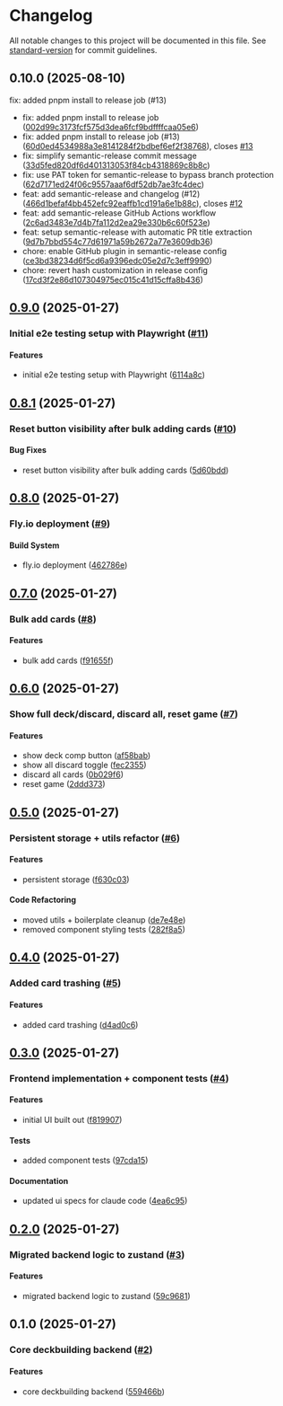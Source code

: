 # Changelog

All notable changes to this project will be documented in this file. See [standard-version](https://github.com/conventional-changelog/standard-version) for commit guidelines.

## 0.10.0 (2025-08-10)

fix: added pnpm install to release job (#13)


* fix: added pnpm install to release job ([002d99c3173fcf575d3dea6fcf9bdffffcaa05e6](https://github.com/ryanbbrown/web-deckbuilding/commit/002d99c3173fcf575d3dea6fcf9bdffffcaa05e6))
* fix: added pnpm install to release job (#13) ([60d0ed4534988a3e8141284f2bdbef6ef2f38768](https://github.com/ryanbbrown/web-deckbuilding/commit/60d0ed4534988a3e8141284f2bdbef6ef2f38768)), closes [#13](https://github.com/ryanbbrown/web-deckbuilding/issues/13)
* fix: simplify semantic-release commit message ([33d5fed820df6d401313053f84cb4318869c8b8c](https://github.com/ryanbbrown/web-deckbuilding/commit/33d5fed820df6d401313053f84cb4318869c8b8c))
* fix: use PAT token for semantic-release to bypass branch protection ([62d7171ed24f06c9557aaaf6df52db7ae3fc4dec](https://github.com/ryanbbrown/web-deckbuilding/commit/62d7171ed24f06c9557aaaf6df52db7ae3fc4dec))
* feat: add semantic-release and changelog (#12) ([466d1befaf4bb452efc92eaffb1cd191a6e1b88c](https://github.com/ryanbbrown/web-deckbuilding/commit/466d1befaf4bb452efc92eaffb1cd191a6e1b88c)), closes [#12](https://github.com/ryanbbrown/web-deckbuilding/issues/12)
* feat: add semantic-release GitHub Actions workflow ([2c6ad3483e7d4b7fa112d2ea29e330b6c60f523e](https://github.com/ryanbbrown/web-deckbuilding/commit/2c6ad3483e7d4b7fa112d2ea29e330b6c60f523e))
* feat: setup semantic-release with automatic PR title extraction ([9d7b7bbd554c77d61971a59b2672a77e3609db36](https://github.com/ryanbbrown/web-deckbuilding/commit/9d7b7bbd554c77d61971a59b2672a77e3609db36))
* chore: enable GitHub plugin in semantic-release config ([ce3bd38234d6f5cd6a9396edc05e2d7c3eff9990](https://github.com/ryanbbrown/web-deckbuilding/commit/ce3bd38234d6f5cd6a9396edc05e2d7c3eff9990))
* chore: revert hash customization in release config ([17cd3f2e86d107304975ec015c41d15cffa8b436](https://github.com/ryanbbrown/web-deckbuilding/commit/17cd3f2e86d107304975ec015c41d15cffa8b436))

## [0.9.0](https://github.com/ryanbbrown/web-deckbuilding/compare/v0.8.1...v0.9.0) (2025-01-27)

### Initial e2e testing setup with Playwright ([#11](https://github.com/ryanbbrown/web-deckbuilding/pull/11))

#### Features

* initial e2e testing setup with Playwright ([6114a8c](https://github.com/ryanbbrown/web-deckbuilding/commit/6114a8c))

## [0.8.1](https://github.com/ryanbbrown/web-deckbuilding/compare/v0.8.0...v0.8.1) (2025-01-27)

### Reset button visibility after bulk adding cards ([#10](https://github.com/ryanbbrown/web-deckbuilding/pull/10))

#### Bug Fixes

* reset button visibility after bulk adding cards ([5d60bdd](https://github.com/ryanbbrown/web-deckbuilding/commit/5d60bdd))

## [0.8.0](https://github.com/ryanbbrown/web-deckbuilding/compare/v0.7.0...v0.8.0) (2025-01-27)

### Fly.io deployment ([#9](https://github.com/ryanbbrown/web-deckbuilding/pull/9))

#### Build System

* fly.io deployment ([462786e](https://github.com/ryanbbrown/web-deckbuilding/commit/462786e))

## [0.7.0](https://github.com/ryanbbrown/web-deckbuilding/compare/v0.6.0...v0.7.0) (2025-01-27)

### Bulk add cards ([#8](https://github.com/ryanbbrown/web-deckbuilding/pull/8))

#### Features

* bulk add cards ([f91655f](https://github.com/ryanbbrown/web-deckbuilding/commit/f91655f))

## [0.6.0](https://github.com/ryanbbrown/web-deckbuilding/compare/v0.5.0...v0.6.0) (2025-01-27)

### Show full deck/discard, discard all, reset game ([#7](https://github.com/ryanbbrown/web-deckbuilding/pull/7))

#### Features

* show deck comp button ([af58bab](https://github.com/ryanbbrown/web-deckbuilding/commit/af58bab))
* show all discard toggle ([fec2355](https://github.com/ryanbbrown/web-deckbuilding/commit/fec2355))
* discard all cards ([0b029f6](https://github.com/ryanbbrown/web-deckbuilding/commit/0b029f6))
* reset game ([2ddd373](https://github.com/ryanbbrown/web-deckbuilding/commit/2ddd373))

## [0.5.0](https://github.com/ryanbbrown/web-deckbuilding/compare/v0.4.0...v0.5.0) (2025-01-27)

### Persistent storage + utils refactor ([#6](https://github.com/ryanbbrown/web-deckbuilding/pull/6))

#### Features

* persistent storage ([f630c03](https://github.com/ryanbbrown/web-deckbuilding/commit/f630c03))

#### Code Refactoring

* moved utils + boilerplate cleanup ([de7e48e](https://github.com/ryanbbrown/web-deckbuilding/commit/de7e48e))
* removed component styling tests ([282f8a5](https://github.com/ryanbbrown/web-deckbuilding/commit/282f8a5))

## [0.4.0](https://github.com/ryanbbrown/web-deckbuilding/compare/v0.3.0...v0.4.0) (2025-01-27)

### Added card trashing ([#5](https://github.com/ryanbbrown/web-deckbuilding/pull/5))

#### Features

* added card trashing ([d4ad0c6](https://github.com/ryanbbrown/web-deckbuilding/commit/d4ad0c6))

## [0.3.0](https://github.com/ryanbbrown/web-deckbuilding/compare/v0.2.0...v0.3.0) (2025-01-27)

### Frontend implementation + component tests ([#4](https://github.com/ryanbbrown/web-deckbuilding/pull/4))

#### Features

* initial UI built out ([f819907](https://github.com/ryanbbrown/web-deckbuilding/commit/f819907))

#### Tests

* added component tests ([97cda15](https://github.com/ryanbbrown/web-deckbuilding/commit/97cda15))

#### Documentation

* updated ui specs for claude code ([4ea6c95](https://github.com/ryanbbrown/web-deckbuilding/commit/4ea6c95))

## [0.2.0](https://github.com/ryanbbrown/web-deckbuilding/compare/v0.1.0...v0.2.0) (2025-01-27)

### Migrated backend logic to zustand ([#3](https://github.com/ryanbbrown/web-deckbuilding/pull/3))

#### Features

* migrated backend logic to zustand ([59c9681](https://github.com/ryanbbrown/web-deckbuilding/commit/59c9681))

## 0.1.0 (2025-01-27)

### Core deckbuilding backend ([#2](https://github.com/ryanbbrown/web-deckbuilding/pull/2))

#### Features

* core deckbuilding backend ([559466b](https://github.com/ryanbbrown/web-deckbuilding/commit/559466b))
